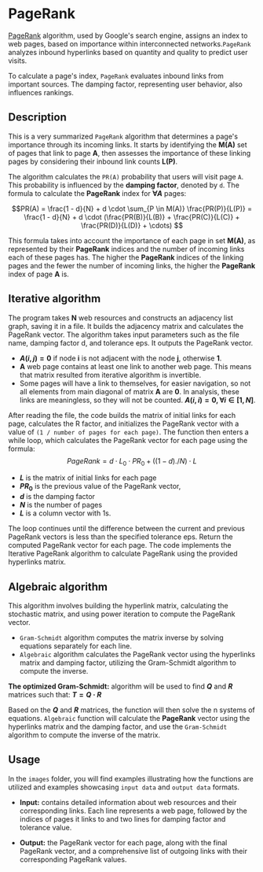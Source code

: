 # PageRank

[PageRank](./images/Rank.png) algorithm, used by Google's search engine, assigns an index to web pages, based on importance within interconnected networks.`PageRank` analyzes inbound hyperlinks based on quantity and quality to predict user visits.

To calculate a page's index, `PageRank` evaluates inbound links from important sources. The damping factor, representing user behavior, also influences rankings.

## Description

This is a very summarized `PageRank` algorithm that determines a page's importance through its incoming links. It starts by identifying the **M(A)** set of pages that link to page **A**, then assesses the importance of these linking pages by considering their inbound link counts **L(P)**.

The algorithm calculates the `PR(A)` probability that users will visit page `A`. This probability is influenced by the **damping factor**, denoted by `d`. The formula to calculate the **PageRank** index for **$\forall A$** pages:

$$PR(A) = \frac{1 - d}{N} + d \cdot \sum_{P \in M(A)} \frac{PR(P)}{L(P)} = \frac{1 - d}{N} + d \cdot (\frac{PR(B)}{L(B)} + \frac{PR(C)}{L(C)} + \frac{PR(D)}{L(D)} + \cdots) $$

This formula takes into account the importance of each page in set **M(A)**, as represented by their **PageRank** indices and the number of incoming links each of these pages has. The higher the **PageRank** indices of the linking pages and the fewer the number of incoming links, the higher the **PageRank** index of page **A** is.

## Iterative algorithm

The program takes **N** web resources and constructs an adjacency list graph, saving it in a file. It builds the adjacency matrix and calculates the PageRank vector.
The algorithm takes input parameters such as the file name, damping factor d, and tolerance eps. It outputs the PageRank vector.

- **$A(i,j) = 0$** if node **i** is not adjacent with the node **j**, otherwise **1**.
- **A** web page contains at least one link to another web page. This means that matrix resulted from iterative algorithm is invertible.
- Some pages will have a link to themselves, for easier navigation, so not all elements from main diagonal of matrix **A** are **0**. In analysis, these links are meaningless, so they will not be counted. **$A(i,i) = 0, \forall i \in [1, N]$**.

After reading the file, the code builds the matrix of initial links for each page, calculates the R factor, and initializes the PageRank vector with a value of `(1 / number of pages for each page)`.
The function then enters a while loop, which calculates the PageRank vector for each page using the formula:
$$PageRank = d \cdot L_0 \cdot PR_0 + ((1 - d) ./ N)  \cdot L $$

- **$L$** is the matrix of initial links for each page
- **$PR_0$** is the previous value of the PageRank vector,
- **$d$** is the damping factor
- **$N$** is the number of pages
- **$L$** is a column vector with 1s.

The loop continues until the difference between the current and previous PageRank vectors is less than the specified tolerance eps.
Return the computed PageRank vector for each page. The code implements the Iterative PageRank algorithm to calculate PageRank using the provided hyperlinks matrix.

## Algebraic algorithm

This algorithm involves building the hyperlink matrix, calculating the stochastic matrix, and using power iteration to compute the PageRank vector.

- `Gram-Schmidt` algorithm computes the matrix inverse by solving equations separately for each line.
- `Algebraic` algorithm calculates the PageRank vector using the hyperlinks matrix and damping factor, utilizing the Gram-Schmidt algorithm to compute the inverse.

**The optimized Gram-Schmidt:** algorithm will be used to find **$Q$** and **$R$** matrices such that: **$T = Q · R$**

Based on the **$Q$** and **$R$** matrices, the function will then solve the n systems of equations. `Algebraic` function will calculate the **PageRank** vector using the hyperlinks matrix and the damping factor, and use the `Gram-Schmidt` algorithm to compute the inverse of the matrix.

## Usage

In the `images` folder, you will find examples illustrating how the functions are utilized and examples showcasing `input data` and `output data` formats.

- **Input:** contains detailed information about web resources and their corresponding links. Each line represents a web page, followed by the indices of pages it links to and two lines for damping factor and tolerance value.

- **Output:** the PageRank vector for each page, along with the final PageRank vector, and a comprehensive list of outgoing links with their corresponding PageRank values.
